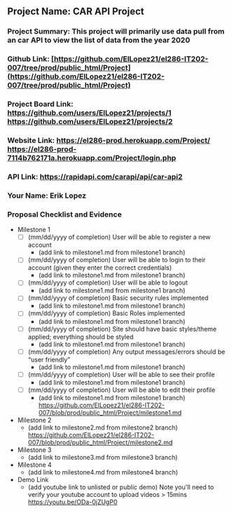 ## Project Name: CAR API Project
### Project Summary: This project will primarily use data pull from an car API to view the list of data from the year 2020
### Github Link: [https://github.com/ElLopez21/el286-IT202-007/tree/prod/public_html/Project](https://github.com/ElLopez21/el286-IT202-007/tree/prod/public_html/Project)
### Project Board Link: https://github.com/users/ElLopez21/projects/1 https://github.com/users/ElLopez21/projects/2 
### Website Link: https://el286-prod.herokuapp.com/Project/ https://el286-prod-7114b762171a.herokuapp.com/Project/login.php
### API Link: https://rapidapi.com/carapi/api/car-api2
### Your Name: Erik Lopez

 
 
### Proposal Checklist and Evidence

- Milestone 1
  - [ ] \(mm/dd/yyyy of completion) User will be able to register a new account
    - (add link to milestone1.md from milestone1 branch)
  - [ ] \(mm/dd/yyyy of completion) User will be able to login to their account (given they enter the correct credentials)
    - (add link to milestone1.md from milestone1 branch)
  - [ ] \(mm/dd/yyyy of completion) User will be able to logout
    - (add link to milestone1.md from milestone1 branch)
  - [ ] \(mm/dd/yyyy of completion) Basic security rules implemented
    - (add link to milestone1.md from milestone1 branch)
  - [ ] \(mm/dd/yyyy of completion) Basic Roles implemented
    - (add link to milestone1.md from milestone1 branch)
  - [ ] \(mm/dd/yyyy of completion) Site should have basic styles/theme applied; everything should be styled
    - (add link to milestone1.md from milestone1 branch)
  - [ ] \(mm/dd/yyyy of completion) Any output messages/errors should be “user friendly”
    - (add link to milestone1.md from milestone1 branch)
  - [ ] \(mm/dd/yyyy of completion) User will be able to see their profile
    - (add link to milestone1.md from milestone1 branch)
  - [ ] \(mm/dd/yyyy of completion) User will be able to edit their profile
    - (add link to milestone1.md from milestone1 branch)  
    https://github.com/ElLopez21/el286-IT202-007/blob/prod/public_html/Project/milestone1.md 
- Milestone 2
  - (add link to milestone2.md from milestone2 branch)
  https://github.com/ElLopez21/el286-IT202-007/blob/prod/public_html/Project/milestone2.md 
- Milestone 3
  - (add link to milestone3.md from milestone3 branch)
- Milestone 4
  - (add link to milestone4.md from milestone4 branch)
- Demo Link
  - (add youtube link to unlisted or public demo) Note you'll need to verify your youtube account to upload videos > 15mins
    https://youtu.be/ODa-0jZUgP0 